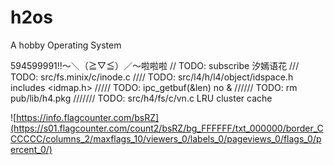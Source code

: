 # h2os
A hobby Operating System

594599991!!～＼（≧▽≦）／～啦啦啦
// TODO: subscribe 汐嫣语花
/// TODO: src/fs.minix/c/inode.c
//// TODO: src/l4/h/l4/object/idspace.h includes <idmap.h>
///// TODO: ipc_getbuf(&len) no &
////// TODO: rm pub/lib/h4.pkg
/////// TODO: src/h4/fs/c/vn.c LRU cluster cache

![https://info.flagcounter.com/bsRZ](https://s01.flagcounter.com/count2/bsRZ/bg_FFFFFF/txt_000000/border_CCCCCC/columns_2/maxflags_10/viewers_0/labels_0/pageviews_0/flags_0/percent_0/)
